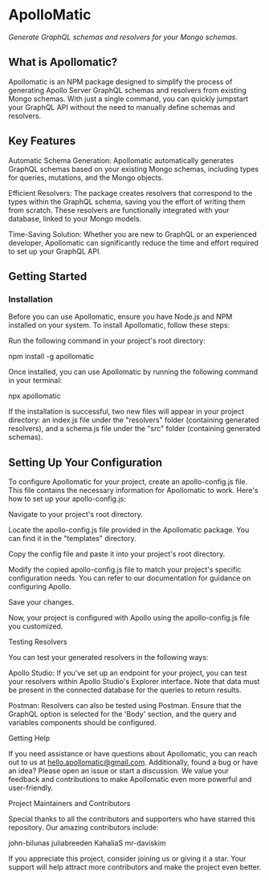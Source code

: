# ApolloMatic 
_Generate GraphQL schemas and resolvers for your Mongo schemas._

## What is Apollomatic?

Apollomatic is an NPM package designed to simplify the process of generating Apollo Server GraphQL schemas and resolvers from existing Mongo schemas. With just a single command, you can quickly jumpstart your GraphQL API without the need to manually define schemas and resolvers.

## Key Features

Automatic Schema Generation: Apollomatic automatically generates GraphQL schemas based on your existing Mongo schemas, including types for queries, mutations, and the Mongo objects.

Efficient Resolvers: The package creates resolvers that correspond to the types within the GraphQL schema, saving you the effort of writing them from scratch. These resolvers are functionally integrated with your database, linked to your Mongo models.

Time-Saving Solution: Whether you are new to GraphQL or an experienced developer, Apollomatic can significantly reduce the time and effort required to set up your GraphQL API.

## Getting Started

### Installation

Before you can use Apollomatic, ensure you have Node.js and NPM installed on your system. To install Apollomatic, follow these steps:

Run the following command in your project's root directory:

npm install -g apollomatic

Once installed, you can use Apollomatic by running the following command in your terminal:

npx apollomatic

If the installation is successful, two new files will appear in your project directory: an index.js file under the "resolvers" folder (containing generated resolvers), and a schema.js file under the "src" folder (containing generated schemas).

## Setting Up Your Configuration

To configure Apollomatic for your project, create an apollo-config.js file. This file contains the necessary information for Apollomatic to work. Here's how to set up your apollo-config.js:

Navigate to your project's root directory.

Locate the apollo-config.js file provided in the Apollomatic package. You can find it in the "templates" directory.

Copy the config file and paste it into your project's root directory.

Modify the copied apollo-config.js file to match your project's specific configuration needs. You can refer to our documentation for guidance on configuring Apollo.

Save your changes.

Now, your project is configured with Apollo using the apollo-config.js file you customized.

Testing Resolvers

You can test your generated resolvers in the following ways:

Apollo Studio: If you've set up an endpoint for your project, you can test your resolvers within Apollo Studio's Explorer interface. Note that data must be present in the connected database for the queries to return results.

Postman: Resolvers can also be tested using Postman. Ensure that the GraphQL option is selected for the 'Body' section, and the query and variables components should be configured.

Getting Help

If you need assistance or have questions about Apollomatic, you can reach out to us at hello.apollomatic@gmail.com. Additionally, found a bug or have an idea? Please open an issue or start a discussion. We value your feedback and contributions to make Apollomatic even more powerful and user-friendly.

Project Maintainers and Contributors

Special thanks to all the contributors and supporters who have starred this repository. Our amazing contributors include:

john-bilunas
juliabreeden
KahaliaS
mr-daviskim

If you appreciate this project, consider joining us or giving it a star. Your support will help attract more contributors and make the project even better.
